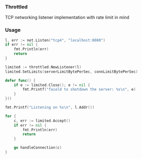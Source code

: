 ### Throttled

TCP networking listener implementation with rate limit in mind

### Usage
```go
l, err := net.Listen("tcp4", "localhost:8080")
if err != nil {
    fmt.Println(err)
    return
}

limited := throttled.NewListener(l)
limited.SetLimits(serverLimitBytePerSec, connLimitBytePerSec)

defer func() {
    if e := limited.Close(); e != nil {
        fmt.Printf("faield to shotdown the server: %s\n", e)
    }
}()

fmt.Printf("Listening on %s\n", l.Addr())

for {
    c, err := limited.Accept()
    if err != nil {
        fmt.Println(err)
        return
    }

    go handleConnection(c)
}
```

